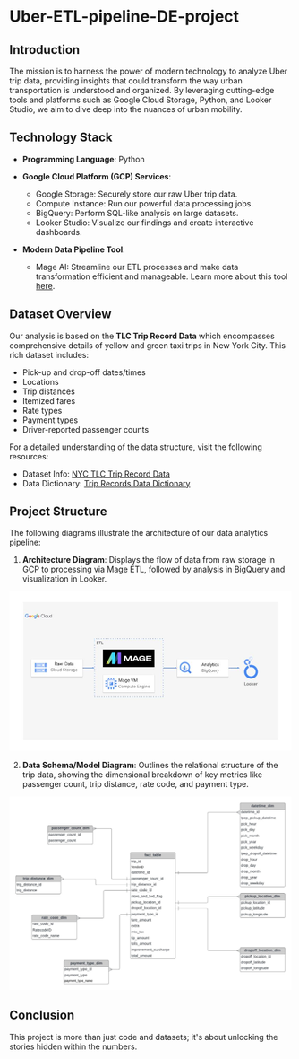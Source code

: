 # Uber-ETL-pipeline-DE-project

## Introduction

The mission is to harness the power of modern technology to analyze Uber trip data, providing insights that could transform the way urban transportation is understood and organized. By leveraging cutting-edge tools and platforms such as Google Cloud Storage, Python, and Looker Studio, we aim to dive deep into the nuances of urban mobility.

## Technology Stack

- **Programming Language**: Python
- **Google Cloud Platform (GCP) Services**:
  - Google Storage: Securely store our raw Uber trip data.
  - Compute Instance: Run our powerful data processing jobs.
  - BigQuery: Perform SQL-like analysis on large datasets.
  - Looker Studio: Visualize our findings and create interactive dashboards.

- **Modern Data Pipeline Tool**:
  - Mage AI: Streamline our ETL processes and make data transformation efficient and manageable. Learn more about this tool [here](https://www.mage.ai/).

## Dataset Overview

Our analysis is based on the **TLC Trip Record Data** which encompasses comprehensive details of yellow and green taxi trips in New York City. This rich dataset includes:

- Pick-up and drop-off dates/times
- Locations
- Trip distances
- Itemized fares
- Rate types
- Payment types
- Driver-reported passenger counts

For a detailed understanding of the data structure, visit the following resources:

- Dataset Info: [NYC TLC Trip Record Data](https://www.nyc.gov/site/tlc/about/tlc-trip-record-data.page)
- Data Dictionary: [Trip Records Data Dictionary](https://www.nyc.gov/assets/tlc/downloads/pdf/data_dictionary_trip_records_yellow.pdf)

## Project Structure

The following diagrams illustrate the architecture of our data analytics pipeline:

1. **Architecture Diagram**: Displays the flow of data from raw storage in GCP to processing via Mage ETL, followed by analysis in BigQuery and visualization in Looker.
<img src="architecture_uber.jpg">

2. **Data Schema/Model Diagram**: Outlines the relational structure of the trip data, showing the dimensional breakdown of key metrics like passenger count, trip distance, rate code, and payment type.
<img src="data_model_uber.jpeg">

## Conclusion

This project is more than just code and datasets; it's about unlocking the stories hidden within the numbers. 
